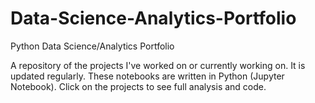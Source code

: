 # Data-Science-Analytics-Portfolio
Python Data Science/Analytics Portfolio

A repository of the projects I've worked on or currently working on. It is updated regularly. These notebooks are written in Python (Jupyter Notebook). Click on the projects to see full analysis and code.
